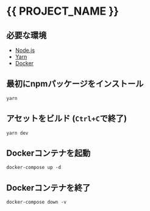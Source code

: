 # {{ PROJECT_NAME }}

## 必要な環境
* [Node.js](https://nodejs.org/ja/)
* [Yarn](https://legacy.yarnpkg.com/ja/)
* [Docker](https://www.docker.com/products/docker-desktop)

## 最初にnpmパッケージをインストール
```
yarn
```

## アセットをビルド (`Ctrl+C`で終了)
```
yarn dev
```

## Dockerコンテナを起動
```
docker-compose up -d
```

## Dockerコンテナを終了
```
docker-compose down -v
```
